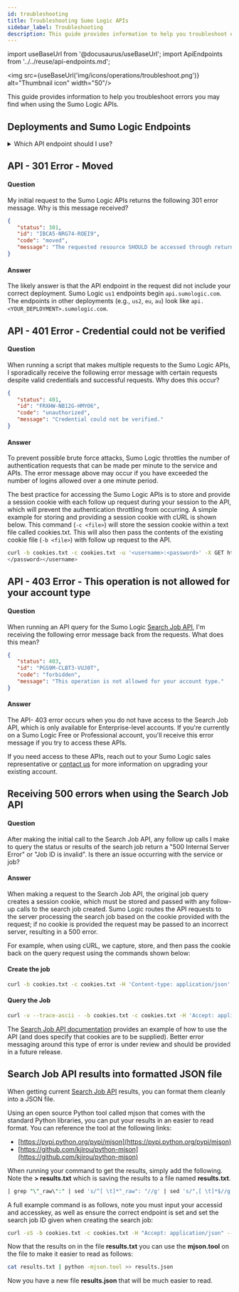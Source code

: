 ```yaml
---
id: troubleshooting
title: Troubleshooting Sumo Logic APIs
sidebar_label: Troubleshooting
description: This guide provides information to help you troubleshoot errors you may find when using the Sumo APIs.
---
```


import useBaseUrl from '@docusaurus/useBaseUrl';
import ApiEndpoints from '../../reuse/api-endpoints.md';

<img src={useBaseUrl('img/icons/operations/troubleshoot.png')} alt="Thumbnail icon" width="50"/>

This guide provides information to help you troubleshoot errors you may find when using the Sumo Logic APIs.

## Deployments and Sumo Logic Endpoints

<details>

<summary>Which API endpoint should I use?</summary>

<ApiEndpoints/>

</details>

## API - 301 Error - Moved

#### Question

My initial request to the Sumo Logic APIs returns the following 301 error message. Why is this message received?

```json
{
   "status": 301,
   "id": "IBCA5-NRG74-ROEI9",
   "code": "moved",
   "message": "The requested resource SHOULD be accessed through returned URI in Location Header."
}
```

#### Answer

The likely answer is that the API endpoint in the request did not include your correct deployment. Sumo Logic `us1` endpoints begin `api.sumologic.com`. The endpoints in other deployments (e.g., `us2`, `eu`, `au`) look like `api.<YOUR_DEPLOYMENT>.sumologic.com`.

<ApiEndpoints/>

## API - 401 Error - Credential could not be verified

#### Question

When running a script that makes multiple requests to the Sumo Logic APIs, I sporadically receive the following error message with certain requests despite valid credentials and successful requests. Why does this occur?

```json
{
   "status": 401,
   "id": "FRXHW-NB12G-HMYO6",
   "code": "unauthorized",
   "message": "Credential could not be verified."
}
```

#### Answer

To prevent possible brute force attacks, Sumo Logic throttles the number of authentication requests that can be made per minute to the service and APIs. The error message above may occur if you have exceeded the number of logins allowed over a one minute period.

The best practice for accessing the Sumo Logic APIs is to store and provide a session cookie with each follow up request during your session to the API, which will prevent the authentication throttling from occurring. A simple example for storing and providing a session cookie with cURL is shown below. This command (`-c <file>`) will store the session cookie within a text file called cookies.txt. This will also then pass the contents of the existing cookie file (`-b <file>`) with follow up request to the API.

```bash
curl -b cookies.txt -c cookies.txt -u '<username>:<password>' -X GET https://api.sumologic.com/api/v1/collectors
</password></username>
```

## API - 403 Error - This operation is not allowed for your account type

#### Question

When running an API query for the Sumo Logic [Search Job API](/docs/api/search-job), I'm receiving the following error message back from the requests. What does this mean?

```json
{
   "status": 403,
   "id": "PGS9M-CLBT3-VUJ0T",
   "code": "forbidden",
   "message": "This operation is not allowed for your account type."
}
```

#### Answer

The API- 403 error occurs when you do not have access to the Search Job API, which is only available for Enterprise-level accounts. If you're currently on a Sumo Logic Free or Professional account, you'll receive this error message if you try to access these APIs.

If you need access to these APIs, reach out to your Sumo Logic sales representative or [contact us](https://www.sumologic.com/contact-us/) for more information on upgrading your existing account.


## Receiving 500 errors when using the Search Job API

#### Question

After making the initial call to the Search Job API, any follow up calls I make to query the status or results of the search job return a "500 Internal Server Error" or "Job ID is invalid". Is there an issue occurring with the service or job?

#### Answer

When making a request to the Search Job API, the original job query creates a session cookie, which must be stored and passed with any follow-up calls to the search job created. Sumo Logic routes the API requests to the server processing the search job based on the cookie provided with the request; if no cookie is provided the request may be passed to an incorrect server, resulting in a 500 error.

For example, when using cURL, we capture, store, and then pass the cookie back on the query request using the commands shown below:

#### Create the job

```bash
curl -b cookies.txt -c cookies.txt -H 'Content-type: application/json' -H 'Accept: application/json' -X POST -T createSearchJob.json --user <ACCESSID>:<ACCESSKEY> https://api.sumologic.com/api/v1/search/jobs
```

#### Query the Job

```bash
curl -v --trace-ascii - -b cookies.txt -c cookies.txt -H 'Accept: application/json' --user <ACCESSID>:<ACCESSKEY> https://api.sumologic.com/api/v1/search/jobs/<SEARCH_JOB_ID>
```

The [Search Job API documentation](/docs/api/search-job) provides an example of how to use the API (and does specify that cookies are to be supplied). Better error messaging around this type of error is under review and should be provided in a future release.


## Search Job API results into formatted JSON file

When getting current [Search Job API](/docs/api/search-job) results, you can format them cleanly into a JSON file.

Using an open source Python tool called mjson that comes with the standard Python libraries, you can put your results in an easier to read format. You can reference the tool at the following links:
* [https://pypi.python.org/pypi/mjson](https://pypi.python.org/pypi/mjson)
* [https://github.com/kjirou/python-mjson](https://github.com/kjirou/python-mjson)

When running your command to get the results, simply add the following. Note the **> results.txt** which is saving the results to a file named **results.txt**.

```sql
| grep "\"_raw\":" | sed 's/^[ \t]*"_raw": "//g' | sed 's/",[ \t]*$//g' > results.txt
```

A full example command is as follows, note you must input your accessid and accesskey, as well as ensure the correct endpoint is set and set the search job ID given when creating the search job:

```bash
curl -sS -b cookies.txt -c cookies.txt -H "Accept: application/json" --user ACCESSID:ACCESSKEY "https://api.sumologic.com/api/v1/sea...=0&limit=10000" | grep "\"_raw\":" | sed 's/^[ \t]*"_raw": "//g' | sed 's/",[ \t]*$//g' > results.txt
```

Now that the results on in the file **results.txt** you can use the **mjson.tool** on the file to make it easier to read as follows:

```bash
cat results.txt | python -mjson.tool >> results.json
```

Now you have a new file **results.json** that will be much easier to read.

